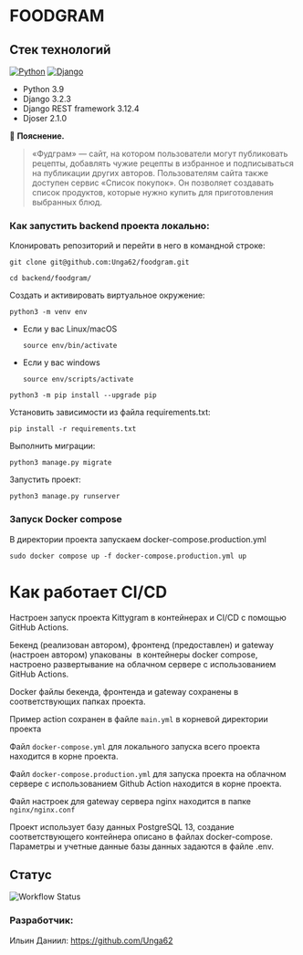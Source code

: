 # FOODGRAM

## Стек технологий
[![Python](https://img.shields.io/badge/-Python-464646?style=flat-square&logo=Python)](https://www.python.org/)
[![Django](https://img.shields.io/badge/-Django-464646?style=flat-square&logo=Django)](https://www.djangoproject.com/)

- Python 3.9
- Django 3.2.3
- Django REST framework 3.12.4
- Djoser 2.1.0

:small_orange_diamond: **Пояснение.**
> «Фудграм» — сайт, на котором пользователи могут публиковать рецепты, добавлять чужие рецепты в избранное и подписываться на публикации других авторов. Пользователям сайта также доступен сервис «Список покупок». Он позволяет создавать список продуктов, которые нужно купить для приготовления выбранных блюд.

### Как запустить backend проекта локально:

Клонировать репозиторий и перейти в него в командной строке:

```
git clone git@github.com:Unga62/foodgram.git
```

```
cd backend/foodgram/
```

Cоздать и активировать виртуальное окружение:

```
python3 -m venv env
```

* Если у вас Linux/macOS

    ```
    source env/bin/activate
    ```

* Если у вас windows

    ```
    source env/scripts/activate
    ```

```
python3 -m pip install --upgrade pip
```

Установить зависимости из файла requirements.txt:

```
pip install -r requirements.txt
```

Выполнить миграции:

```
python3 manage.py migrate
```

Запустить проект:

```
python3 manage.py runserver
```

### Запуск Docker compose 
В директории проекта запускаем docker-compose.production.yml
```
sudo docker compose up -f docker-compose.production.yml up
```

#  Как работает CI/CD  

Настроен запуск проекта Kittygram в контейнерах и CI/CD с помощью GitHub Actions.

Бекенд (реализован автором), фронтенд (предоставлен) и gateway (настроен автором) упакованы  в контейнеры docker compose, настроено развертывание на облачном сервере с использованием GitHub Actions.

Docker файлы бекенда, фронтенда и gateway сохранены в соответствующих папках проекта.

Пример action сохранен в файле `main.yml` в корневой директории проекта

Файл `docker-compose.yml` для локального запуска всего проекта находится в корне проекта.

Файл `docker-compose.production.yml` для запуска проекта на облачном сервере с использованием Github Action находится в корне проекта.

Файл настроек для gateway сервера nginx находится в папке `nginx/nginx.conf`

Проект использует базу данных PostgreSQL 13, создание соответствующего контейнера описано в файлах docker-compose.
Параметры и учетные данные базы данных задаются в файле .env.


## Статус
![Workflow Status](https://github.com/Unga62/foodgram/actions/workflows/main.yml/badge.svg)

### Разработчик:

Ильин Даниил: https://github.com/Unga62
